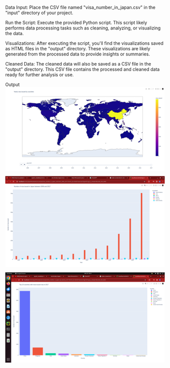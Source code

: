 Data Input:
Place the CSV file named "visa_number_in_japan.csv" in the "input" directory of your project.

Run the Script:
Execute the provided Python script. This script likely performs data processing tasks such as cleaning, analyzing, or visualizing the data.

Visualizations:
After executing the script, you'll find the visualizations saved as HTML files in the "output" directory. These visualizations are likely generated from the processed data to provide insights or summaries.

Cleaned Data:
The cleaned data will also be saved as a CSV file in the "output" directory. This CSV file contains the processed and cleaned data ready for further analysis or use.

Output
![Alt Text](https://github.com/pandey0/spark_visaData/blob/master/Screenshot%20from%202024-02-20%2000-56-39.png)

![Alt Text](https://github.com/pandey0/spark_visaData/blob/master/Screenshot%20from%202024-02-20%2000-57-10.png)

![ALT TEXT](https://github.com/pandey0/spark_visaData/blob/master/Screenshot%20from%202024-02-20%2000-57-32.png)
